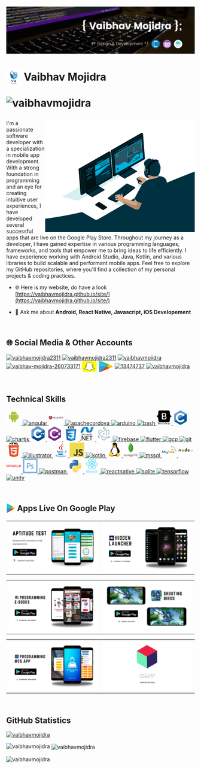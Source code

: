 <meta name="viewport" content="width=device-width, initial-scale=1.0, minimum-scale=1.0">

[![Vaibhav Mojidra Software Developer](https://raw.githubusercontent.com/VaibhavMojidra/VaibhavMojidra/master/images/VaibhavMojidraBanner.jpeg)](https://vaibhavmojidra.github.io/site/)



# <img align="center" src="https://raw.githubusercontent.com/VaibhavMojidra/VaibhavMojidra/master/images/VaibhavMojidra.png" alt="Vaibhav Mojidra" height="40" width="40" style="margin-bottom:5px" /> Vaibhav Mojidra <p align="left"> <img src="https://komarev.com/ghpvc/?username=vaibhavmojidra&label=Profile%20views&color=0e75b6&style=flat" alt="vaibhavmojidra" /> </p>

<img align="right" alt="Vaibhav Mojidra Coding" width="400" src="https://raw.githubusercontent.com/VaibhavMojidra/VaibhavMojidra/master/images/VaibhavMojidraCoding.gif"></img>


<p align="left">I'm a passionate software developer with a specialization in mobile app development. With a strong foundation in programming and an eye for creating intuitive user experiences, I have developed several successful apps that are live on the Google Play Store. Throughout my journey as a developer, I have gained expertise in various programming languages, frameworks, and tools that empower me to bring ideas to life efficiently. I have experience working with Android Studio, Java, Kotlin, and various libraries to build scalable and performant mobile apps. Feel free to explore my GitHub repositories, where you'll find a collection of my personal projects & coding practices.</p>


- 🌐 Here is my website, do have a look [https://vaibhavmojidra.github.io/site/](https://vaibhavmojidra.github.io/site/)

- 💬 Ask me about **Android, React Native, Javascript, iOS Developement**
  
<br>


## 🌐 Social Media & Other Accounts

<p align="left">
  
<a href="https://instagram.com/vaibhavmojidra2311" target="blank"><img align="center" src="https://raw.githubusercontent.com/rahuldkjain/github-profile-readme-generator/master/src/images/icons/Social/instagram.svg" alt="vaibhavmojidra2311" height="30" width="40" /></a>
<a href="https://fb.com/vaibhavmojidra2311" target="blank"><img align="center" src="https://raw.githubusercontent.com/rahuldkjain/github-profile-readme-generator/master/src/images/icons/Social/facebook.svg" alt="vaibhavmojidra2311" height="30" width="40" /></a>
<a href="https://twitter.com/vaibhavmojidra" target="blank"><img align="center" src="https://raw.githubusercontent.com/rahuldkjain/github-profile-readme-generator/master/src/images/icons/Social/twitter.svg" alt="vaibhavmojidra" height="30" width="40" /></a>
<a href="https://linkedin.com/in/vaibhav-mojidra-260733171" target="blank"><img align="center" src="https://raw.githubusercontent.com/rahuldkjain/github-profile-readme-generator/master/src/images/icons/Social/linked-in-alt.svg" alt="vaibhav-mojidra-260733171" height="30" width="40" /></a>
<a href="https://www.snapchat.com/add/vaibhavmojidra" target="blank"><img align="center" src="https://raw.githubusercontent.com/VaibhavMojidra/VaibhavMojidra/master/images/snapchat.svg" alt="vaibhavmojidra" height="30" width="40" /></a>
<a href="https://play.google.com/store/apps/dev?id=5230170147318032032" target="_blank"><img align="center" src="https://raw.githubusercontent.com/VaibhavMojidra/VaibhavMojidra/master/images/playstore.svg" alt="vaibhavmojidra" height="30" width="40" /></a>
<a href="https://stackoverflow.com/users/13474737" target="blank"><img align="center" src="https://raw.githubusercontent.com/rahuldkjain/github-profile-readme-generator/master/src/images/icons/Social/stack-overflow.svg" alt="13474737" height="30" width="40" /></a>
<a href="https://www.youtube.com/channel/UCqDyWIOj8Rl1Xg7NwYy3A-g" target="blank"><img align="center" src="https://raw.githubusercontent.com/rahuldkjain/github-profile-readme-generator/master/src/images/icons/Social/youtube.svg" alt="vaibhavmojidra" height="30" width="40" /></a>

</p>

<br>

## Technical Skills

<p align="left"> <a href="https://developer.android.com" target="_blank" rel="noreferrer"> <img src="https://raw.githubusercontent.com/devicons/devicon/master/icons/android/android-original-wordmark.svg" alt="android" width="40" height="40"/> </a> <a href="https://angular.io" target="_blank" rel="noreferrer"> <img src="https://angular.io/assets/images/logos/angular/angular.svg" alt="angular" width="40" height="40"/> </a> <a href="https://angular.io" target="_blank" rel="noreferrer"> <img src="https://raw.githubusercontent.com/devicons/devicon/master/icons/angularjs/angularjs-original-wordmark.svg" alt="angularjs" width="40" height="40"/> </a> <a href="https://cordova.apache.org/" target="_blank" rel="noreferrer"> <img src="https://www.vectorlogo.zone/logos/apache_cordova/apache_cordova-icon.svg" alt="apachecordova" width="40" height="40"/> </a> <a href="https://www.arduino.cc/" target="_blank" rel="noreferrer"> <img src="https://cdn.worldvectorlogo.com/logos/arduino-1.svg" alt="arduino" width="40" height="40"/> </a> <a href="https://www.gnu.org/software/bash/" target="_blank" rel="noreferrer"> <img src="https://www.vectorlogo.zone/logos/gnu_bash/gnu_bash-icon.svg" alt="bash" width="40" height="40"/> </a> <a href="https://getbootstrap.com" target="_blank" rel="noreferrer"> <img src="https://raw.githubusercontent.com/devicons/devicon/master/icons/bootstrap/bootstrap-plain-wordmark.svg" alt="bootstrap" width="40" height="40"/> </a> <a href="https://www.cprogramming.com/" target="_blank" rel="noreferrer"> <img src="https://raw.githubusercontent.com/devicons/devicon/master/icons/c/c-original.svg" alt="c" width="40" height="40"/> </a> <a href="https://www.chartjs.org" target="_blank" rel="noreferrer"> <img src="https://www.chartjs.org/media/logo-title.svg" alt="chartjs" width="40" height="40"/> </a> <a href="https://www.w3schools.com/cpp/" target="_blank" rel="noreferrer"> <img src="https://raw.githubusercontent.com/devicons/devicon/master/icons/cplusplus/cplusplus-original.svg" alt="cplusplus" width="40" height="40"/> </a> <a href="https://www.w3schools.com/cs/" target="_blank" rel="noreferrer"> <img src="https://raw.githubusercontent.com/devicons/devicon/master/icons/csharp/csharp-original.svg" alt="csharp" width="40" height="40"/> </a> <a href="https://www.w3schools.com/css/" target="_blank" rel="noreferrer"> <img src="https://raw.githubusercontent.com/devicons/devicon/master/icons/css3/css3-original-wordmark.svg" alt="css3" width="40" height="40"/> </a> <a href="https://dotnet.microsoft.com/" target="_blank" rel="noreferrer"> <img src="https://raw.githubusercontent.com/devicons/devicon/master/icons/dot-net/dot-net-original-wordmark.svg" alt="dotnet" width="40" height="40"/> </a> <a href="https://www.electronjs.org" target="_blank" rel="noreferrer"> <img src="https://raw.githubusercontent.com/devicons/devicon/master/icons/electron/electron-original.svg" alt="electron" width="40" height="40"/> </a> <a href="https://firebase.google.com/" target="_blank" rel="noreferrer"> <img src="https://www.vectorlogo.zone/logos/firebase/firebase-icon.svg" alt="firebase" width="40" height="40"/> </a> <a href="https://flutter.dev" target="_blank" rel="noreferrer"> <img src="https://www.vectorlogo.zone/logos/flutterio/flutterio-icon.svg" alt="flutter" width="40" height="40"/> </a> <a href="https://cloud.google.com" target="_blank" rel="noreferrer"> <img src="https://www.vectorlogo.zone/logos/google_cloud/google_cloud-icon.svg" alt="gcp" width="40" height="40"/> </a> <a href="https://git-scm.com/" target="_blank" rel="noreferrer"> <img src="https://www.vectorlogo.zone/logos/git-scm/git-scm-icon.svg" alt="git" width="40" height="40"/> </a> <a href="https://www.w3.org/html/" target="_blank" rel="noreferrer"> <img src="https://raw.githubusercontent.com/devicons/devicon/master/icons/html5/html5-original-wordmark.svg" alt="html5" width="40" height="40"/> </a> <a href="https://www.adobe.com/in/products/illustrator.html" target="_blank" rel="noreferrer"> <img src="https://www.vectorlogo.zone/logos/adobe_illustrator/adobe_illustrator-icon.svg" alt="illustrator" width="40" height="40"/> </a> <a href="https://www.java.com" target="_blank" rel="noreferrer"> <img src="https://raw.githubusercontent.com/devicons/devicon/master/icons/java/java-original.svg" alt="java" width="40" height="40"/> </a> <a href="https://developer.mozilla.org/en-US/docs/Web/JavaScript" target="_blank" rel="noreferrer"> <img src="https://raw.githubusercontent.com/devicons/devicon/master/icons/javascript/javascript-original.svg" alt="javascript" width="40" height="40"/> </a> <a href="https://kotlinlang.org" target="_blank" rel="noreferrer"> <img src="https://www.vectorlogo.zone/logos/kotlinlang/kotlinlang-icon.svg" alt="kotlin" width="40" height="40"/> </a> <a href="https://www.linux.org/" target="_blank" rel="noreferrer"> <img src="https://raw.githubusercontent.com/devicons/devicon/master/icons/linux/linux-original.svg" alt="linux" width="40" height="40"/> </a> <a href="https://www.mongodb.com/" target="_blank" rel="noreferrer"> <img src="https://raw.githubusercontent.com/devicons/devicon/master/icons/mongodb/mongodb-original-wordmark.svg" alt="mongodb" width="40" height="40"/> </a> <a href="https://www.microsoft.com/en-us/sql-server" target="_blank" rel="noreferrer"> <img src="https://www.svgrepo.com/show/303229/microsoft-sql-server-logo.svg" alt="mssql" width="40" height="40"/> </a> <a href="https://www.mysql.com/" target="_blank" rel="noreferrer"> <img src="https://raw.githubusercontent.com/devicons/devicon/master/icons/mysql/mysql-original-wordmark.svg" alt="mysql" width="40" height="40"/> </a> <a href="https://nodejs.org" target="_blank" rel="noreferrer"> <img src="https://raw.githubusercontent.com/devicons/devicon/master/icons/nodejs/nodejs-original-wordmark.svg" alt="nodejs" width="40" height="40"/> </a> <a href="https://www.oracle.com/" target="_blank" rel="noreferrer"> <img src="https://raw.githubusercontent.com/devicons/devicon/master/icons/oracle/oracle-original.svg" alt="oracle" width="40" height="40"/> </a> <a href="https://www.photoshop.com/en" target="_blank" rel="noreferrer"> <img src="https://raw.githubusercontent.com/devicons/devicon/master/icons/photoshop/photoshop-line.svg" alt="photoshop" width="40" height="40"/> </a> <a href="https://postman.com" target="_blank" rel="noreferrer"> <img src="https://www.vectorlogo.zone/logos/getpostman/getpostman-icon.svg" alt="postman" width="40" height="40"/> </a> <a href="https://www.python.org" target="_blank" rel="noreferrer"> <img src="https://raw.githubusercontent.com/devicons/devicon/master/icons/python/python-original.svg" alt="python" width="40" height="40"/> </a> <a href="https://reactjs.org/" target="_blank" rel="noreferrer"> <img src="https://raw.githubusercontent.com/devicons/devicon/master/icons/react/react-original-wordmark.svg" alt="react" width="40" height="40"/> </a> <a href="https://reactnative.dev/" target="_blank" rel="noreferrer"> <img src="https://reactnative.dev/img/header_logo.svg" alt="reactnative" width="40" height="40"/> </a> <a href="https://www.sqlite.org/" target="_blank" rel="noreferrer"> <img src="https://www.vectorlogo.zone/logos/sqlite/sqlite-icon.svg" alt="sqlite" width="40" height="40"/> </a> <a href="https://www.tensorflow.org" target="_blank" rel="noreferrer"> <img src="https://www.vectorlogo.zone/logos/tensorflow/tensorflow-icon.svg" alt="tensorflow" width="40" height="40"/> </a> <a href="https://unity.com/" target="_blank" rel="noreferrer"> <img src="https://www.vectorlogo.zone/logos/unity3d/unity3d-icon.svg" alt="unity" width="40" height="40"/> </a> </p>

<br>

## <img align="center" src="https://raw.githubusercontent.com/VaibhavMojidra/VaibhavMojidra/master/images/playstore.svg" alt="vaibhavmojidra2311" height="24" width="24" style="margin-bottom:5px" /> Apps Live On Google Play

<table><tr><td><a href="https://play.google.com/store/apps/details?id=com.vaibhavmojidra.aptitudetestapp" target="_blank"><img src="https://raw.githubusercontent.com/VaibhavMojidra/VaibhavMojidra/master/images/aptitude_test.gif" alt="Aptitude Test"></a></td>
<td><a href="https://play.google.com/store/apps/details?id=com.vaibhavmojidra.hiddenlauncher" target="_blank"><img src="https://raw.githubusercontent.com/VaibhavMojidra/VaibhavMojidra/master/images/hidden_launcher.gif" alt="Hidden Launcher"></a></td></tr>
</table>
<table><tr><td><a href="https://play.google.com/store/apps/details?id=com.vaibhavmojidra.programmingebooks" target="_blank"><img src="https://raw.githubusercontent.com/VaibhavMojidra/VaibhavMojidra/master/images/programming_ebook.gif" alt="Programming eBooks"></a></td>
<td><a href="https://play.google.com/store/apps/details?id=com.vaibhavmojidra.shootingbirds" target="_blank"><img src="https://raw.githubusercontent.com/VaibhavMojidra/VaibhavMojidra/master/images/shooting_birds.gif" alt="Shooting Birds"></a></td></tr></table>
<table><tr><td><a href="https://play.google.com/store/apps/details?id=com.vaibhavmojidra.programmingmcqapp" target="_blank"><img src="https://raw.githubusercontent.com/VaibhavMojidra/VaibhavMojidra/master/images/programming_mcq.gif" alt="Programming MCQ"></a></td>
<td><a href="https://play.google.com/store/apps/details?id=com.cordova.vaibhavcapp" target="_blank"><img src="https://raw.githubusercontent.com/VaibhavMojidra/VaibhavMojidra/master/images/capp.gif" alt="CAPP"></a></td></tr></table>

<br>

## GitHub Statistics

<p align="left"> <a href="https://github.com/ryo-ma/github-profile-trophy"><img src="https://github-profile-trophy.vercel.app/?username=vaibhavmojidra&row=2&rank=S,SSS,SS,AAA,AA,A,B,SECRET&margin-w=15&margin-h=15" alt="vaibhavmojidra" /></a> </p>


<p><img align="left" src="https://github-readme-stats.vercel.app/api/top-langs?username=vaibhavmojidra&show_icons=true&locale=en&langs_count=10&hide_progress=true" alt="vaibhavmojidra" /></p>

<p>&nbsp;<img align="center" src="https://github-readme-stats.vercel.app/api?username=vaibhavmojidra&show_icons=true&locale=en" alt="vaibhavmojidra" /></p>

<p><img align="center" src="https://github-readme-streak-stats.herokuapp.com/?user=vaibhavmojidra&" alt="vaibhavmojidra" /></p>

